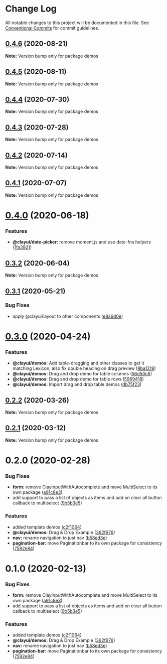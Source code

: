 # Change Log

All notable changes to this project will be documented in this file.
See [Conventional Commits](https://conventionalcommits.org) for commit guidelines.

## [0.4.6](https://github.com/matuzalemsteles/clay/compare/demos@0.4.5...demos@0.4.6) (2020-08-21)

**Note:** Version bump only for package demos

## [0.4.5](https://github.com/bryceosterhaus/clay/compare/demos@0.4.4...demos@0.4.5) (2020-08-11)

**Note:** Version bump only for package demos

## [0.4.4](https://github.com/bryceosterhaus/clay/compare/demos@0.4.3...demos@0.4.4) (2020-07-30)

**Note:** Version bump only for package demos

## [0.4.3](https://github.com/bryceosterhaus/clay/compare/demos@0.4.2...demos@0.4.3) (2020-07-28)

**Note:** Version bump only for package demos

## [0.4.2](https://github.com/bryceosterhaus/clay/compare/demos@0.4.1...demos@0.4.2) (2020-07-14)

**Note:** Version bump only for package demos

## [0.4.1](https://github.com/bryceosterhaus/clay/compare/demos@0.4.0...demos@0.4.1) (2020-07-07)

**Note:** Version bump only for package demos

# [0.4.0](https://github.com/bryceosterhaus/clay/compare/demos@0.3.2...demos@0.4.0) (2020-06-18)

### Features

-   **@clayui/date-picker:** remove moment.js and use date-fns helpers ([1fa3921](https://github.com/bryceosterhaus/clay/commit/1fa3921))

## [0.3.2](https://github.com/bryceosterhaus/clay/compare/demos@0.3.1...demos@0.3.2) (2020-06-04)

**Note:** Version bump only for package demos

## [0.3.1](https://github.com/bryceosterhaus/clay/compare/demos@0.3.0...demos@0.3.1) (2020-05-21)

### Bug Fixes

-   apply @clayui/layout to other components ([e8a6d0e](https://github.com/bryceosterhaus/clay/commit/e8a6d0e))

# [0.3.0](https://github.com/bryceosterhaus/clay/compare/demos@0.2.2...demos@0.3.0) (2020-04-24)

### Features

-   **@clayui/demos:** Add table-dragging and other classes to get it matching Lexicon, also fix double heading on drag preview ([9ba1219](https://github.com/bryceosterhaus/clay/commit/9ba1219))
-   **@clayui/demos:** Drag and drop demo for table columns ([56d50c6](https://github.com/bryceosterhaus/clay/commit/56d50c6))
-   **@clayui/demos:** Drag and drop demo for table rows ([5969418](https://github.com/bryceosterhaus/clay/commit/5969418))
-   **@clayui/demos:** Import drag and drop table demos ([db75f23](https://github.com/bryceosterhaus/clay/commit/db75f23))

## [0.2.2](https://github.com/liferay/clay/compare/demos@0.2.1...demos@0.2.2) (2020-03-26)

**Note:** Version bump only for package demos

## [0.2.1](https://github.com/liferay/clay/compare/demos@0.2.0...demos@0.2.1) (2020-03-12)

**Note:** Version bump only for package demos

# 0.2.0 (2020-02-28)

### Bug Fixes

-   **form:** remove ClayInputWithAutocomplete and move MultiSelect to its own package ([a91c8e3](https://github.com/liferay/clay/commit/a91c8e3))
-   add support to pass a list of objects as items and add on clear all button callback to multiselect ([9b5b3e5](https://github.com/liferay/clay/commit/9b5b3e5))

### Features

-   added template demos ([c2f1064](https://github.com/liferay/clay/commit/c2f1064))
-   **@clayui/demos:** Drag & Drop Example ([362f976](https://github.com/liferay/clay/commit/362f976))
-   **nav:** rename navigation to just nav ([b58ed3e](https://github.com/liferay/clay/commit/b58ed3e))
-   **pagination-bar:** move Paginationbar to its own package for consistency ([7592e84](https://github.com/liferay/clay/commit/7592e84))

# 0.1.0 (2020-02-13)

### Bug Fixes

-   **form:** remove ClayInputWithAutocomplete and move MultiSelect to its own package ([a91c8e3](https://github.com/liferay/clay/commit/a91c8e3))
-   add support to pass a list of objects as items and add on clear all button callback to multiselect ([9b5b3e5](https://github.com/liferay/clay/commit/9b5b3e5))

### Features

-   added template demos ([c2f1064](https://github.com/liferay/clay/commit/c2f1064))
-   **@clayui/demos:** Drag & Drop Example ([362f976](https://github.com/liferay/clay/commit/362f976))
-   **nav:** rename navigation to just nav ([b58ed3e](https://github.com/liferay/clay/commit/b58ed3e))
-   **pagination-bar:** move Paginationbar to its own package for consistency ([7592e84](https://github.com/liferay/clay/commit/7592e84))
